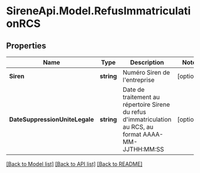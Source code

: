 # SireneApi.Model.RefusImmatriculationRCS

## Properties

Name | Type | Description | Notes
------------ | ------------- | ------------- | -------------
**Siren** | **string** | Numéro Siren de l&#39;entreprise | [optional] 
**DateSuppressionUniteLegale** | **string** | Date de traitement au répertoire Sirene du refus d&#39;immatriculation au RCS, au format AAAA-MM-JJTHH:MM:SS | [optional] 

[[Back to Model list]](../README.md#documentation-for-models) [[Back to API list]](../README.md#documentation-for-api-endpoints) [[Back to README]](../README.md)

